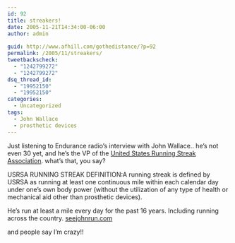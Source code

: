 ```yaml
---
id: 92
title: streakers!
date: 2005-11-21T14:34:00-06:00
author: admin
  
guid: http://www.afhill.com/gothedistance/?p=92
permalink: /2005/11/streakers/
tweetbackscheck:
  - "1242799272"
  - "1242799272"
dsq_thread_id:
  - "19952150"
  - "19952150"
categories:
  - Uncategorized
tags:
  - John Wallace
  - prosthetic devices
---
```

Just listening to Endurance radio&#8217;s interview with John Wallace.. he&#8217;s not even 30 yet, and he&#8217;s the VP of the [United States Running Streak Association](http://www.trizera.com/USRSA/). what&#8217;s that, you say? 

USRSA RUNNING STREAK DEFINITION:A running streak is defined by USRSA as running at least one continuous mile within each calendar day under one&#8217;s own body power (without the utilization of any type of health or mechanical aid other than prosthetic devices). 

He&#8217;s run at least a mile every day for the past 16 years. Including running across the country. [seejohnrun.com](http://seejohnrun.com)

and people say I&#8217;m crazy!!